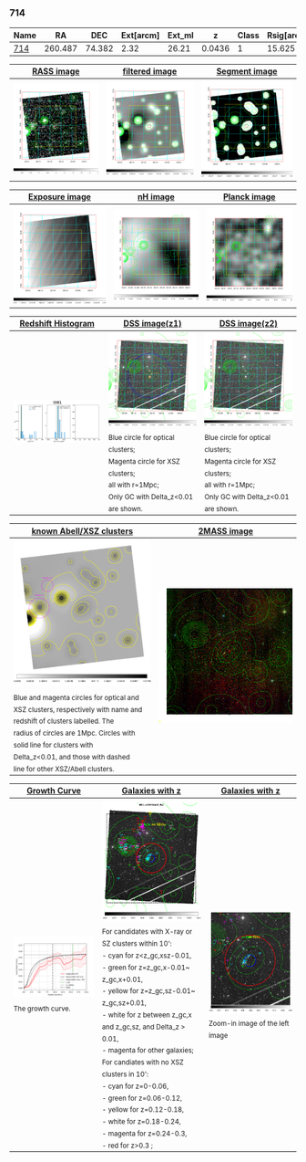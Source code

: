 <div STYLE="page-break-after: always;"></div>

### 714

|Name          |RA          |DEC      | Ext[arcm] | Ext_ml | z    | Class| Rsig[arcmin] | CRsig[c/s] | CR500[c/s] | R500[Mpc] |L500[erg/s]|F500[erg/s/cm^2]| M500[Msun]|Tx[keV]|beta|GC(XSZ,Delta_z<0.01)| GC(OPT,Delta_z<0.01)|GC|alias|
|--------------|------------|------------|---|---|-----------|--------|------|------|----|----|----|----|----|----|----|----|----|----|---|
|[714](script/714.md)     | 260.487       | 74.382       | 2.32    | 26.21   | 0.0436 | 1   | 15.625 |0.054 |0.051 |0.478 |3.103e+42 |6.966e-13 |3.229e+13 |1.080 |2.135 |-, |N, |-, |t081|

|[RASS image](../image/714/714_img.pdf)|[filtered image](../image/714/714_fil.pdf)|[Segment image](../image/714/714_seg.pdf)|
|-------------------|--------------------|-------------------|
| <img src="../image/714/714_img.png" width="300">  | <img src="../image/714/714_fil.png" width="300">   | <img src="../image/714/714_seg.png" width="300">  |

|[Exposure image](../image/714/714_mex.pdf)| [nH image](../image/714/714_nh.pdf)| [Planck image](../image/714/714_p.pdf)|
|-------------------|--------------------|-------------------|
|<img src="../image/714/714_mex.png" width="300">   | <img src="../image/714/714_nh.png" width="300">    | <img src="../image/714/714_p.png" width="300"> |

|[Redshift Histogram](../image/714/714_zg.pdf) | [DSS image(z1)](../image/714/714_dss_z1.pdf)      |  [DSS image(z2)](../image/714/714_dss_z2.pdf)    |
|-------------------|--------------------|-------------------|
|<img src="../image/714/714_zg.png" width="300"> |<img src="../image/714/714_dss_z1.png" width="300"> <sub><br>Blue circle for optical clusters; <br>Magenta circle for XSZ clusters; <br>all with r=1Mpc; <br>Only GC with Delta_z<0.01 are shown. </sub>| <img src="../image/714/714_dss_z2.png" width="300"><sub><br>Blue circle for optical clusters; <br>Magenta circle for XSZ clusters; <br>all with r=1Mpc; <br>Only GC with Delta_z<0.01 are shown. </sub> |

|[known Abell/XSZ clusters](../image/714/714_m.pdf) | [2MASS image](../image/714/714_2mass.pdf)      |
|-------------------|-------------------|
|<img src=../image/714/714_m.png width="300"> <sub><br>Blue and magenta circles for optical and <br>XSZ clusters, respectively with name and <br>redshift of clusters labelled. The <br>radius of circles are 1Mpc. Circles with <br>solid line for clusters with <br>Delta_z<0.01, and those with dashed <br>line for other XSZ/Abell clusters.        </sub>|<img src="../image/714/714_2mass.png" width="300">  |

|[Growth Curve](../image/714/714_gca_all.png) |[Galaxies with z](../image/714/714_opt_ned.pdf) |[Galaxies with z](../image/714/714_opt_ned_zoom.pdf) |
|-------------------|-------------------|-------------------|
| <img src="../image/714/714_gca_all.png" width="300"> <sub><br>The growth curve.</sub>| <img src=../image/714/714_opt_ned.png width="300"> <br><sub> For candidates with X-ray or SZ clusters within 10': <br> - cyan for z<z_gc,xsz-0.01, <br> - green for z=z_gc,x-0.01~ z_gc,x+0.01, <br> - yellow for z=z_gc,sz-0.01~ z_gc,sz+0.01, <br> - white for z between z_gc,x and z_gc,sz, and Delta_z > 0.01, <br> - magenta for other galaxies; <br>For candiates with no XSZ clusters in 10': <br> - cyan for z=0-0.06, <br> - green for z=0.06-0.12, <br> - yellow for z=0.12-0.18, <br> - white for z=0.18-0.24, <br> - magenta for z=0.24-0.3, <br> - red for z>0.3 ;  </sub>|<img src=../image/714/714_opt_ned_zoom.png width="300">  <br><sub> Zoom-in image of the left image</sub>|




